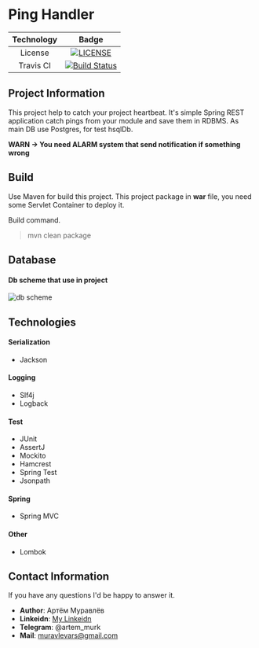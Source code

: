 # Ping Handler

| Technology     | Badge |
|:--------------:|:-----:|
| License        | [![LICENSE](https://img.shields.io/badge/LICENSE-Apache%202.0-blue.svg)](LICENSE) |
| Travis CI      | [![Build Status](https://travis-ci.com/ArtemMurk/TelegramPingHandlerCore.svg?branch=master)](https://travis-ci.com/ArtemMurk/TelegramPingHandlerCore) |

## Project Information
This project help to catch your project heartbeat. 
It's simple Spring REST application catch pings from your module and save them in RDBMS. 
As main DB use Postgres, for test hsqlDb.

**WARN -> You need ALARM system that send notification if something wrong**

## Build

Use Maven for build this project. 
This project package in **war** file, you need some Servlet Container to deploy it.
 
Build command.
> mvn clean package

## Database

#### Db scheme that use in project

![db scheme](https://github.com/ArtemMurk/TelegramPingHandlerCore/blob/master/DBScheme.png)

## Technologies

#### Serialization
* Jackson

#### Logging
* Slf4j
* Logback

#### Test
* JUnit
* AssertJ
* Mockito
* Hamcrest
* Spring Test
* Jsonpath

#### Spring
* Spring MVC

#### Other
* Lombok

## Contact Information
If you have any questions I'd be happy to answer it.
 
* **Author**: Артём Муравлёв
* **Linkeidn**: [My Linkeidn](https://linkedin.com/in/artem-muravlov)
* **Telegram**: @artem_murk
* **Mail**: muravlevars@gmail.com


